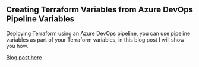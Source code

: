## Creating Terraform Variables from Azure DevOps Pipeline Variables

Deploying Terraform using an Azure DevOps pipeline, you can use pipeline variables as part of your Terraform variables, in this blog post I will show you how.

[Blog post here](https://thomasthornton.cloud/2022/06/02/creating-terraform-variables-from-azure-devops-pipeline-variables/)



